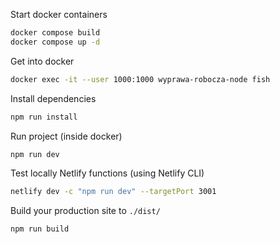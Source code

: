 Start docker containers

```bash
docker compose build
docker compose up -d
```

Get into docker

```bash
docker exec -it --user 1000:1000 wyprawa-robocza-node fish
```

Install dependencies

```bash
npm run install
```

Run project (inside docker)

```bash
npm run dev
```

Test locally Netlify functions (using Netlify CLI)

```bash
netlify dev -c "npm run dev" --targetPort 3001
```

Build your production site to `./dist/`

```bash
npm run build
```
